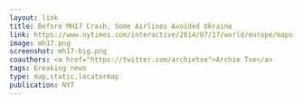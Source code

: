 ```yaml
---
layout: link
title: Before MH17 Crash, Some Airlines Avoided Ukraine
link: https://www.nytimes.com/interactive/2014/07/17/world/europe/maps-of-the-crash-of-malaysian-airlines-flight-mh17.html#diverted
image: mh17.png
screenshot: mh17-big.png
coauthors: <a href="https://twitter.com/archietse">Archie Tse</a>
tags: breaking news
type: map,static,locatormap
publication: NYT
---
```

